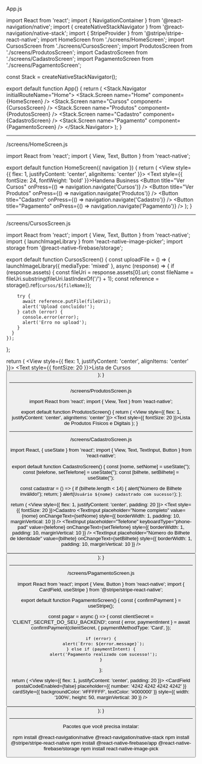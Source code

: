 App.js

import React from 'react';
import { NavigationContainer } from '@react-navigation/native';
import { createNativeStackNavigator } from '@react-navigation/native-stack';
import { StripeProvider } from '@stripe/stripe-react-native';
import HomeScreen from './screens/HomeScreen';
import CursosScreen from './screens/CursosScreen';
import ProdutosScreen from './screens/ProdutosScreen';
import CadastroScreen from './screens/CadastroScreen';
import PagamentoScreen from './screens/PagamentoScreen';

const Stack = createNativeStackNavigator();

export default function App() {
  return (
    <StripeProvider publishableKey="SUA_CHAVE_PUBLICA_STRIPE">
      <NavigationContainer>
        <Stack.Navigator initialRouteName="Home">
          <Stack.Screen name="Home" component={HomeScreen} />
          <Stack.Screen name="Cursos" component={CursosScreen} />
          <Stack.Screen name="Produtos" component={ProdutosScreen} />
          <Stack.Screen name="Cadastro" component={CadastroScreen} />
          <Stack.Screen name="Pagamento" component={PagamentoScreen} />
        </Stack.Navigator>
      </NavigationContainer>
    </StripeProvider>
  );
}


---

/screens/HomeScreen.js

import React from 'react';
import { View, Text, Button } from 'react-native';

export default function HomeScreen({ navigation }) {
  return (
    <View style={{ flex: 1, justifyContent: 'center', alignItems: 'center' }}>
      <Text style={{ fontSize: 24, fontWeight: 'bold' }}>Handena Business</Text>
      <Button title="Ver Cursos" onPress={() => navigation.navigate('Cursos')} />
      <Button title="Ver Produtos" onPress={() => navigation.navigate('Produtos')} />
      <Button title="Cadastro" onPress={() => navigation.navigate('Cadastro')} />
      <Button title="Pagamento" onPress={() => navigation.navigate('Pagamento')} />
    </View>
  );
}


---

/screens/CursosScreen.js

import React from 'react';
import { View, Text, Button } from 'react-native';
import { launchImageLibrary } from 'react-native-image-picker';
import storage from '@react-native-firebase/storage';

export default function CursosScreen() {
  const uploadFile = () => {
    launchImageLibrary({ mediaType: 'mixed' }, async (response) => {
      if (response.assets) {
        const fileUri = response.assets[0].uri;
        const fileName = fileUri.substring(fileUri.lastIndexOf('/') + 1);
        const reference = storage().ref(`cursos/${fileName}`);

        try {
          await reference.putFile(fileUri);
          alert('Upload concluído!');
        } catch (error) {
          console.error(error);
          alert('Erro no upload');
        }
      }
    });
  };

  return (
    <View style={{ flex: 1, justifyContent: 'center', alignItems: 'center' }}>
      <Text style={{ fontSize: 20 }}>Lista de Cursos</Text>
      <Button title="Fazer Upload de Curso" onPress={uploadFile} />
    </View>
  );
}


---

/screens/ProdutosScreen.js

import React from 'react';
import { View, Text } from 'react-native';

export default function ProdutosScreen() {
  return (
    <View style={{ flex: 1, justifyContent: 'center', alignItems: 'center' }}>
      <Text style={{ fontSize: 20 }}>Lista de Produtos Físicos e Digitais</Text>
    </View>
  );
}


---

/screens/CadastroScreen.js

import React, { useState } from 'react';
import { View, Text, TextInput, Button } from 'react-native';

export default function CadastroScreen() {
  const [nome, setNome] = useState('');
  const [telefone, setTelefone] = useState('');
  const [bilhete, setBilhete] = useState('');

  const cadastrar = () => {
    if (bilhete.length < 14) {
      alert('Número de Bilhete inválido!');
      return;
    }
    alert(`Usuário ${nome} cadastrado com sucesso!`);
  };

  return (
    <View style={{ flex: 1, justifyContent: 'center', padding: 20 }}>
      <Text style={{ fontSize: 20 }}>Cadastro</Text>
      <TextInput
        placeholder="Nome completo"
        value={nome}
        onChangeText={setNome}
        style={{ borderWidth: 1, padding: 10, marginVertical: 10 }}
      />
      <TextInput
        placeholder="Telefone"
        keyboardType="phone-pad"
        value={telefone}
        onChangeText={setTelefone}
        style={{ borderWidth: 1, padding: 10, marginVertical: 10 }}
      />
      <TextInput
        placeholder="Número do Bilhete de Identidade"
        value={bilhete}
        onChangeText={setBilhete}
        style={{ borderWidth: 1, padding: 10, marginVertical: 10 }}
      />
      <Button title="Cadastrar" onPress={cadastrar} />
    </View>
  );
}


---

/screens/PagamentoScreen.js

import React from 'react';
import { View, Button } from 'react-native';
import { CardField, useStripe } from '@stripe/stripe-react-native';

export default function PagamentoScreen() {
  const { confirmPayment } = useStripe();

  const pagar = async () => {
    const clientSecret = 'CLIENT_SECRET_DO_SEU_BACKEND';
    const { error, paymentIntent } = await confirmPayment(clientSecret, {
      paymentMethodType: 'Card',
    });

    if (error) {
      alert(`Erro: ${error.message}`);
    } else if (paymentIntent) {
      alert('Pagamento realizado com sucesso!');
    }
  };

  return (
    <View style={{ flex: 1, justifyContent: 'center', padding: 20 }}>
      <CardField
        postalCodeEnabled={false}
        placeholder={{ number: '4242 4242 4242 4242' }}
        cardStyle={{ backgroundColor: '#FFFFFF', textColor: '#000000' }}
        style={{ width: '100%', height: 50, marginVertical: 30 }}
      />
      <Button title="Pagar" onPress={pagar} />
    </View>
  );
}


---

Pacotes que você precisa instalar:

npm install @react-navigation/native @react-navigation/native-stack
npm install @stripe/stripe-react-native
npm install @react-native-firebase/app @react-native-firebase/storage
npm install react-native-image-pick 




 